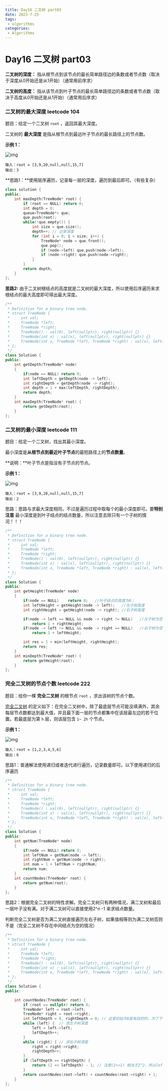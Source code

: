 ```yaml
---
title: Day16 二叉树 part03
date: 2023-7-25
tags:
 - algorithms
categories:
 - Algorithms
---
```

#  Day16 二叉树 part03

**二叉树的深度：** 指从根节点到该节点的最长简单路径边的条数或者节点数（取决于深度从0开始还是从1开始）（通常用前序求）

**二叉树的高度：** 指从该节点到叶子节点的最长简单路径边的条数或者节点数（取决于高度从0开始还是从1开始）（通常用后序求）

### 二叉树的最大深度 leetcode 104

题目：给定一个二叉树 `root` ，返回其最大深度。

二叉树的 **最大深度** 是指从根节点到最远叶子节点的最长路径上的节点数。

 

**示例 1：**

![img](https://assets.leetcode.com/uploads/2020/11/26/tmp-tree.jpg)

 

```
输入：root = [3,9,20,null,null,15,7]
输出：3
```

**思路1：**使用层序遍历，记录每一层的深度，遍历到最后即可。（有些复杂）

```C++
class solution {
public:
    int maxDepth(TreeNode* root) {
        if (root == NULL) return 0;
        int depth = 0;
        queue<TreeNode*> que;
        que.push(root);
        while(!que.empty()) {
            int size = que.size();
            depth++; // 记录深度
            for (int i = 0; i < size; i++) {
                TreeNode* node = que.front();
                que.pop();
                if (node->left) que.push(node->left);
                if (node->right) que.push(node->right);
            }
        }
        return depth;
    }
};

```

**思路2:** 由于二叉树根结点的高度就是二叉树的最大深度，所以使用后序遍历来求根结点的最大高度即可得出最大深度。

```C++
/**
 * Definition for a binary tree node.
 * struct TreeNode {
 *     int val;
 *     TreeNode *left;
 *     TreeNode *right;
 *     TreeNode() : val(0), left(nullptr), right(nullptr) {}
 *     TreeNode(int x) : val(x), left(nullptr), right(nullptr) {}
 *     TreeNode(int x, TreeNode *left, TreeNode *right) : val(x), left(left), right(right) {}
 * };
 */
class Solution {
public:
    int getDepth(TreeNode* node)
    {
        if(node == NULL) return 0;
        int leftDepth = getDepth(node -> left);
        int rightDepth = getDepth(node -> right);
        int depth = 1 + max(leftDepth, rightDepth);
        return depth;
    }
    int maxDepth(TreeNode* root) {
        return getDepth(root);   
    }
};
```

### 二叉树的最小深度 leetcode 111

题目：给定一个二叉树，找出其最小深度。

最小深度是**从根节点到最近叶子节点**的最短路径上的**节点数量**。

**说明：**叶子节点是指没有子节点的节点。

 

**示例 1：**

![img](https://assets.leetcode.com/uploads/2020/10/12/ex_depth.jpg)

```
输入：root = [3,9,20,null,null,15,7]
输出：2
```

思路：思路与求最大深度相同，不过是遍历过程中取每个的最小深度即可。要**特别注意** 最小深度是到叶子结点的结点数量，所以注意去除只有一个子树的情况！！！

```C++
/**
 * Definition for a binary tree node.
 * struct TreeNode {
 *     int val;
 *     TreeNode *left;
 *     TreeNode *right;
 *     TreeNode() : val(0), left(nullptr), right(nullptr) {}
 *     TreeNode(int x) : val(x), left(nullptr), right(nullptr) {}
 *     TreeNode(int x, TreeNode *left, TreeNode *right) : val(x), left(left), right(right) {}
 * };
 */
class Solution {
public:
    int getHeight(TreeNode* node)
    {
        if(node == NULL)    return 0;   //叶子结点的高度为0；
        int leftHeight = getHeight(node -> left);   //左子树高度
        int rightHeight = getHeight(node -> right); //右子树高度

        if(node -> left == NULL && node -> right != NULL)   //左子树为空，不是叶子结点
            return 1 + rightHeight;
        if(node -> left != NULL && node -> right == NULL)   //右子树为空，不是叶子结点
            return 1 + leftHeight;

        int res = 1 + min(leftHeight, rightHeight);
        return res;
    }
    int minDepth(TreeNode* root) {
        return getHeight(root);
    }
};
```

### 完全二叉树的节点个数 leetcode 222

题目：给你一棵 **完全二叉树** 的根节点 `root` ，求出该树的节点个数。

[完全二叉树](https://baike.baidu.com/item/完全二叉树/7773232?fr=aladdin) 的定义如下：在完全二叉树中，除了最底层节点可能没填满外，其余每层节点数都达到最大值，并且最下面一层的节点都集中在该层最左边的若干位置。若最底层为第 `h` 层，则该层包含 `1~ 2h` 个节点。

**示例 1：**

![img](https://assets.leetcode.com/uploads/2021/01/14/complete.jpg)

```
输入：root = [1,2,3,4,5,6]
输出：6
```

思路1：普通解法使用递归或者迭代进行遍历，记录数量即可。以下使用递归的后序遍历

```c++
/**
 * Definition for a binary tree node.
 * struct TreeNode {
 *     int val;
 *     TreeNode *left;
 *     TreeNode *right;
 *     TreeNode() : val(0), left(nullptr), right(nullptr) {}
 *     TreeNode(int x) : val(x), left(nullptr), right(nullptr) {}
 *     TreeNode(int x, TreeNode *left, TreeNode *right) : val(x), left(left), right(right) {}
 * };
 */
class Solution {
public:
    int getNum(TreeNode* node)
    {
        if(node == NULL) return 0;
        int leftNum = getNum(node -> left);
        int rightNum = getNum(node -> right);
        int num = 1 + leftNum + rightNum;
        return num;
    }
    int countNodes(TreeNode* root) {
        return getNum(root);
    }
};
```

思路2：根据完全二叉树的特性求解。完全二叉树只有两种情况，满二叉树和最后一层叶子没有满。对于满二叉树可以直接使用2^n -1 来求结点数量。

判断完全二叉树是否为满二叉树直接遍历左右子树，如果值相等则为满二叉树否则不是（完全二叉树不存在中间结点为空的情况）

```C++
/**
 * Definition for a binary tree node.
 * struct TreeNode {
 *     int val;
 *     TreeNode *left;
 *     TreeNode *right;
 *     TreeNode() : val(0), left(nullptr), right(nullptr) {}
 *     TreeNode(int x) : val(x), left(nullptr), right(nullptr) {}
 *     TreeNode(int x, TreeNode *left, TreeNode *right) : val(x), left(left), right(right) {}
 * };
 */
class Solution {
public:

    int countNodes(TreeNode* root) {
        if (root == nullptr) return 0;
        TreeNode* left = root->left;
        TreeNode* right = root->right;
        int leftDepth = 0, rightDepth = 0; // 这里初始为0是有目的的，为了下面求指数方便
        while (left) {  // 求左子树深度
            left = left->left;
            leftDepth++;
        }
        while (right) { // 求右子树深度
            right = right->right;
            rightDepth++;
        }
        if (leftDepth == rightDepth) {
            return (2 << leftDepth) - 1; // 注意(2<<1) 相当于2^2，所以leftDepth初始为0
        }
        return countNodes(root->left) + countNodes(root->right) + 1;
    }
};
```


